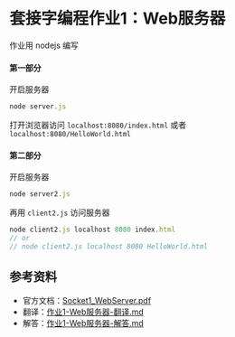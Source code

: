 # 套接字编程作业1：Web服务器
作业用 nodejs 编写

#### 第一部分
开启服务器
```js
node server.js
```
打开浏览器访问 `localhost:8080/index.html` 或者 `localhost:8080/HelloWorld.html`

#### 第二部分
开启服务器
```js
node server2.js
```
再用 `client2.js` 访问服务器
```js
node client2.js localhost 8080 index.html
// or
// node client2.js localhost 8080 HelloWorld.html
```

## 参考资料
* 官方文档：[Socket1_WebServer.pdf](https://github.com/moranzcw/Computer-Networking-A-Top-Down-Approach-NOTES/blob/master/SocketProgrammingAssignment/作业1-Web服务器/Socket1_WebServer.pdf)
* 翻译：[作业1-Web服务器-翻译.md](https://github.com/moranzcw/Computer-Networking-A-Top-Down-Approach-NOTES/blob/master/SocketProgrammingAssignment/作业1-Web服务器/作业1-Web服务器-翻译.md)
* 解答：[作业1-Web服务器-解答.md](https://github.com/moranzcw/Computer-Networking-A-Top-Down-Approach-NOTES/blob/master/SocketProgrammingAssignment/作业1-Web服务器/作业1-Web服务器-解答.md)

